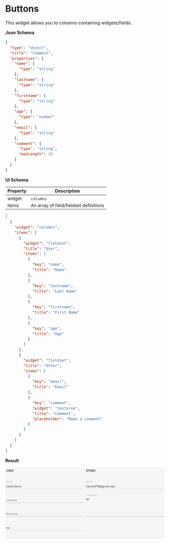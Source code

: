 # Buttons

This widget allows you to columns containing widgets/fields.

**Json Schema**

```json
{
  "type": "object",
  "title": "Comment",
  "properties": {
    "name": {
      "type": "string"
    },
    "lastname": {
      "type": "string"
    },
    "firstname": {
      "type": "string"
    },
    "age": {
      "type": "number"
    },
    "email": {
      "type": "string"
    },
    "comment": {
      "type": "string",
      "maxLength": 20
    }
  }
}
```

**UI Schema**

| Property | Description |
|---|---|
| widget | `columns` |
| items | An array of field/fieldset definitions |

```json
[
  {
    "widget": "columns",
    "items": [
      {
        "widget": "fieldset",
        "title": "User",
        "items": [
          {
            "key": "name",
            "title": "Name"
          },
          {
            "key": "lastname",
            "title": "Last Name"
          },
          {
            "key": "firstname",
            "title": "First Name"
          },
          {
            "key": "age",
            "title": "Age"
          }
        ]
      },
      {
        "widget": "fieldset",
        "title": "Other",
        "items": [
          {
            "key": "email",
            "title": "Email"
          },
          {
            "key": "comment",
            "widget": "textarea",
            "title": "Comment",
            "placeholder": "Make a comment"
          }
        ]
      }
    ]
  }
]
```

**Result**

![Columns](screenshot.png)

